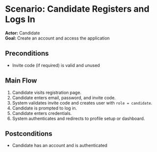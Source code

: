 # Scenario: Candidate Registers and Logs In

**Actor:** Candidate  
**Goal:** Create an account and access the application

## Preconditions

- Invite code (if required) is valid and unused

## Main Flow

1. Candidate visits registration page.
2. Candidate enters email, password, and invite code.
3. System validates invite code and creates user with `role = candidate`.
4. Candidate is prompted to log in.
5. Candidate enters credentials.
6. System authenticates and redirects to profile setup or dashboard.

## Postconditions

- Candidate has an account and is authenticated
